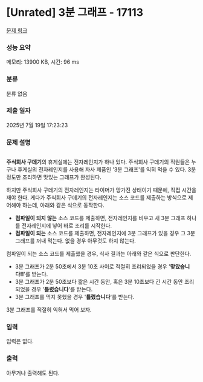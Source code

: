 # [Unrated] 3분 그래프 - 17113 

[문제 링크](https://www.acmicpc.net/problem/17113) 

### 성능 요약

메모리: 13900 KB, 시간: 96 ms

### 분류

분류 없음

### 제출 일자

2025년 7월 19일 17:23:23

### 문제 설명

<p style="text-align: center;"><img alt="" src="https://upload.acmicpc.net/b53384e3-9573-4314-8f7c-d29db3d5a5f0/-/preview/"></p>

<p> </p>

<p><strong>주식회사 구데기</strong>의 휴게실에는 전자레인지가 하나 있다. 주식회사 구데기의 직원들은 누구나 휴게실의 전자레인지를 사용해 자사 제품인 '3분 그래프'를 익혀 먹을 수 있다. 3분 정도만 조리하면 맛있는 그래프가 완성된다.</p>

<p>하지만 주식회사 구데기의 전자레인지는 타이머가 망가진 상태이기 때문에, 직접 시간을 재야 한다. 게다가 주식회사 구데기의 전자레인지는 소스 코드를 제출하는 방식으로 제어해야 하는데, 아래와 같은 식으로 동작한다.</p>

<ul>
	<li><strong>컴파일이 되지 않는</strong> 소스 코드를 제출하면, 전자레인지를 비우고 새 3분 그래프 하나를 전자레인지에 넣어 바로 조리를 시작한다.</li>
	<li><strong>컴파일이 되는</strong> 소스 코드를 제출하면, 전자레인지에 3분 그래프가 있을 경우 그 3분 그래프를 꺼내 먹는다. 없을 경우 아무것도 하지 않는다.</li>
</ul>

<p> 컴파일이 되는 소스 코드를 제출했을 경우, 식사 결과는 아래와 같은 식으로 판단한다.</p>

<ul>
	<li>3분 그래프가 2분 50초에서 3분 10초 사이로 적절히 조리되었을 경우 '<strong>맞았습니다!!</strong>'를 받는다.</li>
	<li>3분 그래프가 2분 50초보다 짧은 시간 동안, 혹은 3분 10초보다 긴 시간 동안 조리되었을 경우 '<strong>틀렸습니다</strong>'를 받는다.</li>
	<li>3분 그래프를 먹지 못했을 경우 '<strong>틀렸습니다</strong>'를 받는다.</li>
</ul>

<p>3분 그래프를 적절히 익혀서 먹어 보자.</p>

### 입력 

 <p>입력은 없다.</p>

### 출력 

 <p>아무거나 출력해도 된다.</p>

